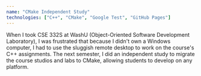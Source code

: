 ```yaml
---
name: "CMake Independent Study"
technologies: ["C++", "CMake", "Google Test", "GitHub Pages"]
---
```

When I took CSE 332S at WashU (Object-Oriented Software Development Laboratory), I was frustrated that because I didn't own a Windows computer, I had to use the sluggish remote desktop to work on the course's C++ assignments. The next semester, I did an independent study to migrate the course studios and labs to CMake, allowing students to develop on any platform.
